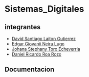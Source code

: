 # Sistemas_Digitales
## integrantes
- [David Santiago Laiton Gutierrez](https://github.com/dslaitong)
- [Edgar Giovanii Neira Lugo](https://github.com/dslaitong)
- [Johana Stephany Toro Echeverria](https://github.com/dslaitong)
- [Daniel Ricardo Roa Rozo](https://github.com/dslaitong)
## Documentacion

